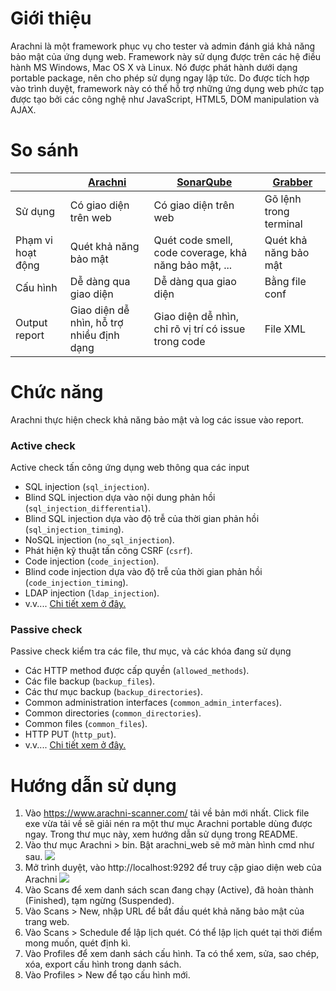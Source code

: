 # Giới thiệu
Arachni là một framework phục vụ cho tester và admin đánh giá khả năng bảo mật của ứng dụng web.
Framework này sử dụng được trên các hệ điều hành MS Windows, Mac OS X và Linux. Nó được phát hành dưới dạng portable package, nên cho phép sử dụng ngay lập tức.
Do được tích hợp vào trình duyệt, framework này có thể hỗ trợ những ứng dụng web phức tạp được tạo bởi các công nghệ như JavaScript, HTML5, DOM manipulation và AJAX.
# So sánh

|| [Arachni](https://www.arachni-scanner.com/) | [SonarQube](https://www.sonarqube.org/) | [Grabber](http://rgaucher.info/beta/grabber/)
| -------- | -------- | -------- | -------- 
| Sử dụng | Có giao diện trên web | Có giao diện trên web | Gõ lệnh trong terminal
| Phạm vi hoạt động | Quét khả năng bảo mật | Quét code smell, code coverage, khả năng bảo mật, ... | Quét khả năng bảo mật
| Cấu hình | Dễ dàng qua giao diện | Dễ dàng qua giao diện | Bằng file conf
| Output report | Giao diện dễ nhìn, hỗ trợ nhiều định dạng | Giao diện dễ nhìn, chỉ rõ vị trí có issue trong code | File XML

# Chức năng
Arachni thực hiện check khả năng bảo mật và log các issue vào report.
### Active check
Active check tấn công ứng dụng web thông qua các input
* SQL injection (`sql_injection`).
* Blind SQL injection dựa vào nội dung phản hồi (`sql_injection_differential`).
* Blind SQL injection dựa vào độ trễ của thời gian phản hồi (`sql_injection_timing`).
* NoSQL injection (`no_sql_injection`).
* Phát hiện kỹ thuật tấn công CSRF (`csrf`).
* Code injection (`code_injection`).
* Blind code injection dựa vào độ trễ của thời gian phản hồi (`code_injection_timing`).
* LDAP injection (`ldap_injection`).
* v.v.... [Chi tiết xem ở đây.](https://www.arachni-scanner.com/features/framework/#Active)
### Passive check
Passive check kiểm tra các file, thư mục, và các khóa đang sử dụng
* Các HTTP method được cấp quyền (`allowed_methods`).
* Các file backup (`backup_files`).
* Các thư mục backup (`backup_directories`).
* Common administration interfaces (`common_admin_interfaces`).
* Common directories (`common_directories`).
* Common files (`common_files`).
* HTTP PUT (`http_put`).
* v.v.... [Chi tiết xem ở đây.](https://www.arachni-scanner.com/features/framework/#Passive)
# Hướng dẫn sử dụng
1. Vào https://www.arachni-scanner.com/ tải về bản mới nhất. Click file exe vừa tải về sẽ giải nén ra một thư mục Arachni portable dùng được ngay. Trong thư mục này, xem hướng dẫn sử dụng trong README.
2. Vào thư mục Arachni > bin. Bật arachni_web sẽ mở màn hình cmd như sau.
![](https://images.viblo.asia/cc5d7fc6-ae4e-48b3-9fd8-1b876484ea8a.jpg)
3. Mở trình duyệt, vào http://localhost:9292 để truy cập giao diện web của Arachni
![](https://images.viblo.asia/904a50d8-d81e-47e7-93a5-022b6d114940.jpg)
4. Vào Scans để xem danh sách scan đang chạy (Active), đã hoàn thành (Finished), tạm ngừng (Suspended).
5. Vào Scans > New, nhập URL để bắt đầu quét khả năng bảo mật của trang web.
6. Vào Scans > Schedule để lập lịch quét. Có thể lập lịch quét tại thời điểm mong muốn, quét định kì.
7. Vào Profiles để xem danh sách cấu hình. Ta có thể xem, sửa, sao chép, xóa, export cấu hình trong danh sách.
8. Vào Profiles > New để tạo cấu hình mới.